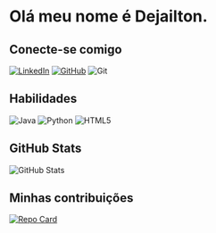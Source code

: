 # Olá meu nome é Dejailton.

## Conecte-se comigo

[![LinkedIn](https://img.shields.io/badge/LinkedIn-0077B5?style=for-the-badge&logo=linkedin&logoColor=white)](hwww.linkedin.com/in/dejailton-da-silva-queiroz-771867319/) [![GitHub](https://img.shields.io/badge/GitHub-100000?style=for-the-badge&logo=github&logoColor=white)](https://github.com/Dejailton) ![Git](https://img.shields.io/badge/GIT-E44C30?style=for-the-badge&logo=git&logoColor=white)


## Habilidades

![Java](https://img.shields.io/badge/java-%23ED8B00.svg?style=for-the-badge&logo=openjdk&logoColor=white) ![Python](https://img.shields.io/badge/python-3670A0?style=for-the-badge&logo=python&logoColor=ffdd54)  ![HTML5](https://img.shields.io/badge/HTML5-E34F26?style=for-the-badge&logo=html5&logoColor=white)

## GitHub Stats

![GitHub Stats](https://github-readme-stats.vercel.app/api?username=Dejailton&theme=transparent&bg_color=000&border_color=30A3DC&show_icons=true&icon_color=30A3DC&title_color=E94D5F&text_color=FFF)

## Minhas contribuições

[![Repo Card](https://github-readme-stats.vercel.app/api/pin/?username=Dejailton&repo=dio-lab-open-source&bg_color=000&border_color=30A3DC&show_icons=true&icon_color=30A3DC&title_color=E94D5F&text_color=FFF)](https://github.com/Dejailton/dio-lab-open-source)
